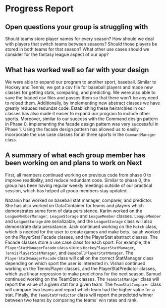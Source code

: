 # Progress Report

## Open questions your group is struggling with
Should teams store player names for every season? How should we deal with
players that switch teams between seasons? Should those players be stored in
both teams for that season?
What other use cases should we consider for the fantasy league aspect of our app?

## What has worked well so far with your design
We were able to expand our program to another sport, baseball. Similar to
Hockey and Tennis, we got a csv file for baseball players and made new classes
for getting stats, comparing, and predicting. We were also able to save the loaded
csv files and passes them so that there won't be any need to reload them. Additionally, 
by implementing new abstract classes we have greatly reduced redundat code. Establishing
these heirarchies in our classes has also made it easier to expand our program to include
other sports. Moreover, similar to our success with the Command design pattern in Phase 0, 
implementing the facade design pattern was very successful in Phase 1. Using the facade
design pattern has allowed us to easily incorporate the use case classes for all three
sports in the `CommandManager` class.

## A summary of what each group member has been working on and plans to work on Next

First, all members continued working on previous code from phase 0 to improve readibility, and reduce redundant code. 
Similar to phase 0, the group has been having regular weekly meetings outside of our practical session, which has
helped all group members stay updated.  

Nazanin has worked on baseball stat manager, comparer, and predictor. She has also worked on DataContainer
for teams and players which demonstrates some form of data persistence. Karim worked on the `LeagueMemberManager`,
`LeagueStorage` and `LeagueMember` classes. `LeagueMember` and `LeagueStorage` are serializable, and the `LeagueStorage`
class will also demonstrate data persistance. Jack continued working on the `Match` class, which is needed
for the user to create games and make bets. Isaiah worked on the PlayerStat Facade classes, and the PlayerStat abstract
classes. The Facade classes store a use case class for each sport. For example, the `PlayerStatManagerFacade` class
stores `HockeyPlayerStatManager`, `TennisPlayerStatManager`, and `BaseballPlayerStatManager`. The `PlayerStatManagerFacade`
class will call on the correct StatManager class depending on which sport the user is interested in. Vishali continued working 
on the TennisPlayer classes, and the PlayerStatPredictor classes, which use linear regression to make predictions for the next season. 
Samuel continued working on the TeamStat classes. The `TeamStatManager` class will report the value of a given stat for a given team. The 
`TeamStatComparer` class will compare two teams and report which team had the higher value for a stat. Finally, the `TeamStatPredictor` class
will report the predicted winner between two teams by comparing the teams' win rates and rank.
